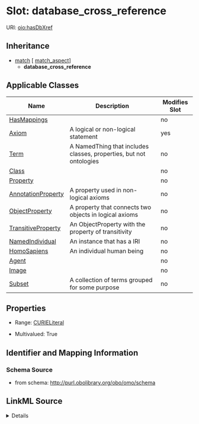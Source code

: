 # Slot: database_cross_reference

URI: [oio:hasDbXref](http://www.geneontology.org/formats/oboInOwl#hasDbXref)




## Inheritance

* [match](match.md) [ [match_aspect](match_aspect.md)]
    * **database_cross_reference**





## Applicable Classes

| Name | Description | Modifies Slot |
| --- | --- | --- |
[HasMappings](HasMappings.md) |  |  no  |
[Axiom](Axiom.md) | A logical or non-logical statement |  yes  |
[Term](Term.md) | A NamedThing that includes classes, properties, but not ontologies |  no  |
[Class](Class.md) |  |  no  |
[Property](Property.md) |  |  no  |
[AnnotationProperty](AnnotationProperty.md) | A property used in non-logical axioms |  no  |
[ObjectProperty](ObjectProperty.md) | A property that connects two objects in logical axioms |  no  |
[TransitiveProperty](TransitiveProperty.md) | An ObjectProperty with the property of transitivity |  no  |
[NamedIndividual](NamedIndividual.md) | An instance that has a IRI |  no  |
[HomoSapiens](HomoSapiens.md) | An individual human being |  no  |
[Agent](Agent.md) |  |  no  |
[Image](Image.md) |  |  no  |
[Subset](Subset.md) | A collection of terms grouped for some purpose |  no  |







## Properties

* Range: [CURIELiteral](CURIELiteral.md)

* Multivalued: True





## Identifier and Mapping Information







### Schema Source


* from schema: http://purl.obolibrary.org/obo/omo/schema




## LinkML Source

<details>
```yaml
name: database_cross_reference
from_schema: http://purl.obolibrary.org/obo/omo/schema
rank: 1000
is_a: match
slot_uri: oio:hasDbXref
multivalued: true
alias: database_cross_reference
domain_of:
- HasMappings
- Axiom
range: CURIELiteral

```
</details>
